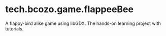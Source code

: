 # tech.bcozo.game.flappeeBee
A flappy-bird alike game using libGDX. The hands-on learning project with tutorials.
